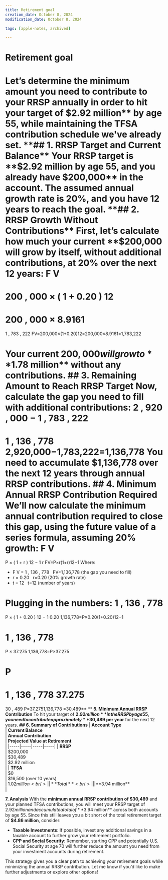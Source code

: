 ```yaml
---
title: Retirement goal
creation_date: October 8, 2024
modification_date: October 8, 2024

tags: [apple-notes, archived]

---
```



# Retirement goal

Let’s determine the minimum amount you need to contribute to your **RRSP** annually in order to hit your target of **$2.92 million** by age 55, while maintaining the TFSA contribution schedule we've already set.
**## 1. RRSP Target and Current Balance**
Your RRSP target is **$2.92 million** by age 55, and you already have **$200,000** in the account. The assumed annual growth rate is 20%, and you have 12 years to reach the goal.
**## 2. RRSP Growth Without Contributions**
First, let’s calculate how much your current **$200,000** will grow by itself, without additional contributions, at 20% over the next 12 years:
F
V
=
200
,
000
×
(
1
+
0.20
)
12
=
200
,
000
×
8.9161
=
1
,
783
,
222
FV=200,000×(1+0.20)12=200,000×8.9161=1,783,222

Your current $200,000 will grow to **$1.78 million** without any contributions.
**## 3. Remaining Amount to Reach RRSP Target**
Now, calculate the gap you need to fill with additional contributions:
2
,
920
,
000
−
1
,
783
,
222
=
1
,
136
,
778
2,920,000−1,783,222=1,136,778
You need to accumulate **$1,136,778** over the next 12 years through annual RRSP contributions.
**## 4. Minimum Annual RRSP Contribution Required**
We’ll now calculate the minimum annual contribution required to close this gap, using the future value of a series formula, assuming 20% growth:
F
V
=
P
×
(
1
+
r
)
12
−
1
r
FV=P×r(1+r)12−1
Where:
* F V = 1 , 136 , 778   FV=1,136,778 (the gap you need to fill)
* r = 0.20   r=0.20 (20% growth rate)
* t = 12   t=12 (number of years)

Plugging in the numbers:
1
,
136
,
778
=
P
×
(
1
+
0.20
)
12
−
1
0.20
1,136,778=P×0.20(1+0.20)12−1

1
,
136
,
778
=
P
×
37.275
1,136,778=P×37.275

P
=
1
,
136
,
778
37.275
=
30
,
489
P=37.2751,136,778 =30,489**
**
**5. Minimum Annual RRSP Contribution**
To hit your target of **$2.92 million** in the RRSP by age 55, you need to contribute approximately **$30,489 per year** for the next 12 years.
**## 6. Summary of Contributions**
|  **Account Type**<br/> | **Current Balance**<br/> | **Annual Contribution**<br/> | **Projected Value at Retirement**<br/> |
|-----|-----|-----|-----|
|  **RRSP**<br/> | $200,000<br/> | $30,489<br/> | $2.92 million<br/> |
|  **TFSA**<br/> | $0<br/> | $16,500 (over 10 years)<br/> | $1.02 million<br/> |
|  **Total**<br/> |  |  | **$3.94 million**<br/> |

**7. Analysis**
With the **minimum annual RRSP contribution of $30,489** and your planned TFSA contributions, you will meet your RRSP target of $2.92 million and accumulate a total of **$3.94 million** across both accounts by age 55.
Since this still leaves you a bit short of the total retirement target of **$4.86 million**, consider:
* **Taxable Investments**: If possible, invest any additional savings in a taxable account to further grow your retirement portfolio.
* **CPP and Social Security**: Remember, starting CPP and potentially U.S. Social Security at age 70 will further reduce the amount you need from your investment accounts during retirement.

This strategy gives you a clear path to achieving your retirement goals while minimizing the annual RRSP contribution.
Let me know if you’d like to make further adjustments or explore other options!
